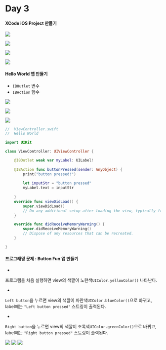 # Day 3

#### XCode iOS Project 만들기

![](1-Welcome_To_Xcode_New_Project-340x320.png)

![](Screen-Shot-2014-07-14-at-3.27.26-PM-480x282.png)

![](2-Select_Single_View_Application-480x278.png)

![](Screen-Shot-2015-09-09-at-1.49.04-PM.png)





#### Hello World 앱 만들기
 
 * `IBOutlet` 변수
 * `IBAction` 함수


 
 ![](HelloWorld01.png) 
 
 ![](HelloWorld02.png)


![](HelloWorld03.png)
```Swift
//  ViewController.swift
//  Hello World

import UIKit

class ViewController: UIViewController {

    @IBOutlet weak var myLabel: UILabel!
    
    @IBAction func buttonPressed(sender: AnyObject) {
        print("button pressed!")
        
        let inputStr = "button pressed"
        myLabel.text = inputStr
    
    }
    override func viewDidLoad() {
        super.viewDidLoad()
        // Do any additional setup after loading the view, typically from a nib.
    }

    override func didReceiveMemoryWarning() {
        super.didReceiveMemoryWarning()
        // Dispose of any resources that can be recreated.
    }

}
```

#### 프로그래밍 문제 : Button Fun 앱 만들기

* 
프로그램을 처음 실행하면 view의 색깔이 노란색`UIColor.yellowColor()` 나타난다. 

* 
`Left button`을 누르면 view의 색깔이 파란색`UIColor.blueColor()`으로 바뀌고, label에는 `"Left button pressed"` 스트링이 출력된다.

* 
`Right button`을 누르면 view의 색깔이 초록색`UIColor.greenColor()`으로 바뀌고, label에는 `"Right button pressed"` 스트링이 출력된다.

![](btnFun01.png) ![](btnFun02.png) ![](btnFun03.png)

